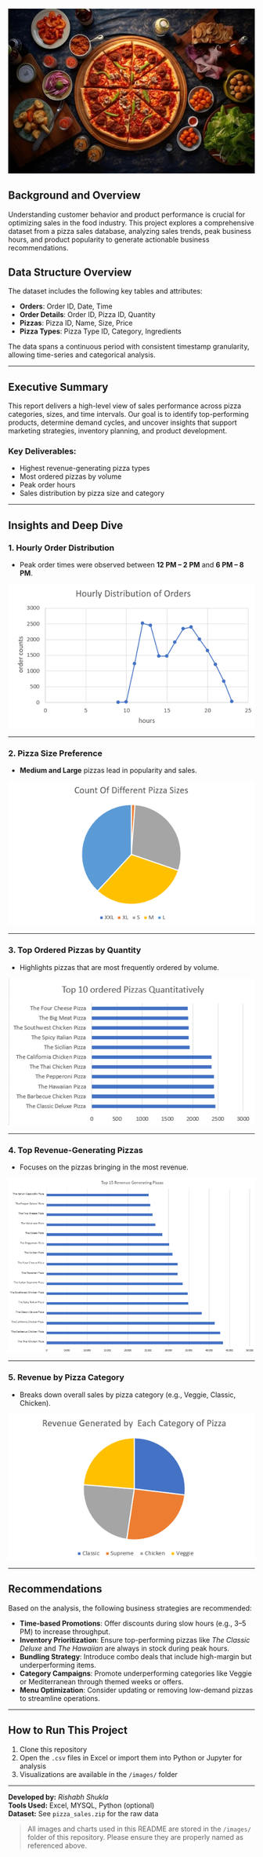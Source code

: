 <p align="center">
  <img src="images/pizza%20image.jpg" style="max-width: 100%; height: auto;" alt="Pizza Banner">
</p>


## Background and Overview
Understanding customer behavior and product performance is crucial for optimizing sales in the food industry. This project explores a comprehensive dataset from a pizza sales database, analyzing sales trends, peak business hours, and product popularity to generate actionable business recommendations.


## Data Structure Overview
The dataset includes the following key tables and attributes:

- **Orders**: Order ID, Date, Time  
- **Order Details**: Order ID, Pizza ID, Quantity  
- **Pizzas**: Pizza ID, Name, Size, Price  
- **Pizza Types**: Pizza Type ID, Category, Ingredients  

The data spans a continuous period with consistent timestamp granularity, allowing time-series and categorical analysis.

---

## Executive Summary
This report delivers a high-level view of sales performance across pizza categories, sizes, and time intervals. Our goal is to identify top-performing products, determine demand cycles, and uncover insights that support marketing strategies, inventory planning, and product development.

### Key Deliverables:
- Highest revenue-generating pizza types  
- Most ordered pizzas by volume  
- Peak order hours  
- Sales distribution by pizza size and category  

---

## Insights and Deep Dive

### 1. Hourly Order Distribution
- Peak order times were observed between **12 PM – 2 PM** and **6 PM – 8 PM**.

![Hourly Orders](images/hourly%20distribution.png)

---

### 2. Pizza Size Preference
- **Medium and Large** pizzas lead in popularity and sales.

![Pizza Sizes](images/count%20of%20different%20pizza%20sizes.png)

---

### 3. Top Ordered Pizzas by Quantity
- Highlights pizzas that are most frequently ordered by volume.

![Top Ordered Pizzas](images/top%2010%20pizzas%20ordered%20quantitatively.png)

---

### 4. Top Revenue-Generating Pizzas
- Focuses on the pizzas bringing in the most revenue.

![Top Revenue Pizzas](images/top%2015%20revenue%20generating%20pizzas.png)

---

### 5. Revenue by Pizza Category
- Breaks down overall sales by pizza category (e.g., Veggie, Classic, Chicken).

![Category Revenue](images/revenue%20generated%20by%20each%20category%20of%20pizza.png)

---

## Recommendations

Based on the analysis, the following business strategies are recommended:

- **Time-based Promotions**: Offer discounts during slow hours (e.g., 3–5 PM) to increase throughput.  
- **Inventory Prioritization**: Ensure top-performing pizzas like *The Classic Deluxe* and *The Hawaiian* are always in stock during peak hours.  
- **Bundling Strategy**: Introduce combo deals that include high-margin but underperforming items.  
- **Category Campaigns**: Promote underperforming categories like Veggie or Mediterranean through themed weeks or offers.  
- **Menu Optimization**: Consider updating or removing low-demand pizzas to streamline operations.  

---

## How to Run This Project

1. Clone this repository
2. Open the `.csv` files in Excel or import them into Python or Jupyter for analysis
3. Visualizations are available in the `/images/` folder

---

**Developed by:** *Rishabh Shukla*  
**Tools Used:** Excel, MYSQL, Python (optional)  
**Dataset:** See `pizza_sales.zip` for the raw data

> All images and charts used in this README are stored in the `/images/` folder of this repository. Please ensure they are properly named as referenced above.
